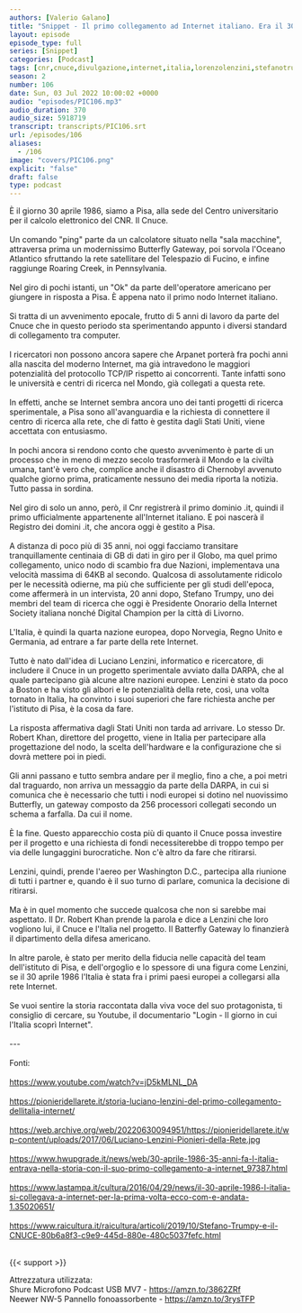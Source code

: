 ```yaml
---
authors: [Valerio Galano]
title: "Snippet - Il primo collegamento ad Internet italiano. Era il 30/04/1986"
layout: episode
episode_type: full
series: [Snippet]
categories: [Podcast]
tags: [cnr,cnuce,divulgazione,internet,italia,lorenzolenzini,stefanotrumpy,storia]
season: 2
number: 106
date: Sun, 03 Jul 2022 10:00:02 +0000
audio: "episodes/PIC106.mp3"
audio_duration: 370
audio_size: 5918719
transcript: transcripts/PIC106.srt
url: /episodes/106
aliases: 
  - /106
image: "covers/PIC106.png"
explicit: "false"
draft: false
type: podcast
---
```

È il giorno 30 aprile 1986, siamo a Pisa, alla sede del Centro universitario per il calcolo elettronico del CNR. Il Cnuce.<br />
<br />
Un comando "ping" parte da un calcolatore situato nella "sala macchine", attraversa prima un modernissimo Butterfly Gateway, poi sorvola l'Oceano Atlantico sfruttando la rete satellitare del Telespazio di Fucino, e infine raggiunge Roaring Creek, in Pennsylvania.<br />
<br />
Nel giro di pochi istanti, un "Ok" da parte dell'operatore americano per giungere in risposta a Pisa. È appena nato il primo nodo Internet italiano.<br />
<br />
Si tratta di un avvenimento epocale, frutto di 5 anni di lavoro da parte del Cnuce che in questo periodo sta sperimentando appunto i diversi standard di collegamento tra computer.<br />
<br />
I ricercatori non possono ancora sapere che Arpanet porterà fra pochi anni alla nascita del moderno Internet, ma già intravedono le maggiori potenzialità del protocollo TCP/IP rispetto ai concorrenti. Tante infatti sono le università e centri di ricerca nel Mondo, già collegati a questa rete.<br />
<br />
In effetti, anche se Internet sembra ancora uno dei tanti progetti di ricerca sperimentale, a Pisa sono all'avanguardia e la richiesta di connettere il centro di ricerca alla rete, che di fatto è gestita dagli Stati Uniti, viene accettata con entusiasmo.<br />
<br />
In pochi ancora si rendono conto che questo avvenimento è parte di un processo che in meno di mezzo secolo trasformerà il Mondo e la civiltà umana, tant'è vero che, complice anche il disastro di Chernobyl avvenuto qualche giorno prima, praticamente nessuno dei media riporta la notizia. Tutto passa in sordina.<br />
<br />
Nel giro di solo un anno, però, il Cnr registrerà il primo dominio .it, quindi il primo ufficialmente appartenente all'Internet italiano. E poi nascerà il Registro dei domini .it, che ancora oggi è gestito a Pisa.<br />
<br />
A distanza di poco più di 35 anni, noi oggi facciamo transitare tranquillamente centinaia di GB di dati in giro per il Globo, ma quel primo collegamento, unico nodo di scambio fra due Nazioni, implementava una velocità massima di 64KB al secondo. Qualcosa di assolutamente ridicolo per le necessità odierne, ma più che sufficiente per gli studi dell'epoca, come affermerà in un intervista, 20 anni dopo, Stefano Trumpy, uno dei membri del team di ricerca che oggi è Presidente Onorario della Internet Society italiana nonché Digital Champion per la città di Livorno.<br />
<br />
L'Italia, è quindi la quarta nazione europea, dopo Norvegia, Regno Unito e Germania, ad entrare a far parte della rete Internet.<br />
<br />
Tutto è nato dall'idea di Luciano Lenzini, informatico e ricercatore, di includere il Cnuce in un progetto sperimentale avviato dalla DARPA, che al quale partecipano già alcune altre nazioni europee. Lenzini è stato da poco a Boston e ha visto gli albori e le potenzialità della rete, così, una volta tornato in Italia, ha convinto i suoi superiori che fare richiesta anche per l'istituto di Pisa, è la cosa da fare.<br />
<br />
La risposta affermativa dagli Stati Uniti non tarda ad arrivare. Lo stesso Dr. Robert Khan, direttore del progetto, viene in Italia per partecipare alla progettazione del nodo, la scelta dell'hardware e la configurazione che si dovrà mettere poi in piedi.<br />
<br />
Gli anni passano e tutto sembra andare per il meglio, fino a che, a poi metri dal traguardo, non arriva un messaggio da parte della DARPA, in cui si comunica che è necessario che tutti i nodi europei si dotino nel nuovissimo Butterfly, un gateway composto da 256 processori collegati secondo un schema a farfalla. Da cui il nome.<br />
<br />
È la fine. Questo apparecchio costa più di quanto il Cnuce possa investire per il progetto e una richiesta di fondi necessiterebbe di troppo tempo per via delle lungaggini burocratiche. Non c'è altro da fare che ritirarsi.<br />
<br />
Lenzini, quindi, prende l'aereo per Washington D.C., partecipa alla riunione di tutti i partner e, quando è il suo turno di parlare, comunica la decisione di ritirarsi.<br />
<br />
Ma è in quel momento che succede qualcosa che non si sarebbe mai aspettato. Il Dr. Robert Khan prende la parola e dice a Lenzini che loro vogliono lui, il Cnuce e l'Italia nel progetto. Il Batterfly Gateway lo finanzierà il dipartimento della difesa americano.<br />
<br />
In altre parole, è stato per merito della fiducia nelle capacità del team dell'istituto di Pisa, e dell'orgoglio e lo spessore di una figura come Lenzini, se il 30 aprile 1986 l'Italia è stata fra i primi paesi europei a collegarsi alla rete Internet.<br />
<br />
Se vuoi sentire la storia raccontata dalla viva voce del suo protagonista, ti consiglio di cercare, su Youtube, il documentario "Login - Il giorno in cui l'Italia scoprì Internet".<br />
<br />
---<br />
<br />
Fonti:<br />
<br />
<a href="https://www.youtube.com/watch?v=jD5kMLNL_DA" rel="noopener">https://www.youtube.com/watch?v=jD5kMLNL_DA</a><br />
<br />
<a href="https://pionieridellarete.it/storia-luciano-lenzini-del-primo-collegamento-dellitalia-internet/" rel="noopener">https://pionieridellarete.it/storia-luciano-lenzini-del-primo-collegamento-dellitalia-internet/</a><br />
<br />
<a href="https://web.archive.org/web/20220630094951/https://pionieridellarete.it/wp-content/uploads/2017/06/Luciano-Lenzini-Pionieri-della-Rete.jpg" rel="noopener">https://web.archive.org/web/20220630094951/https://pionieridellarete.it/wp-content/uploads/2017/06/Luciano-Lenzini-Pionieri-della-Rete.jpg</a><br />
<br />
<a href="https://www.hwupgrade.it/news/web/30-aprile-1986-35-anni-fa-l-italia-entrava-nella-storia-con-il-suo-primo-collegamento-a-internet_97387.html" rel="noopener">https://www.hwupgrade.it/news/web/30-aprile-1986-35-anni-fa-l-italia-entrava-nella-storia-con-il-suo-primo-collegamento-a-internet_97387.html</a><br />
<br />
<a href="https://www.lastampa.it/cultura/2016/04/29/news/il-30-aprile-1986-l-italia-si-collegava-a-internet-per-la-prima-volta-ecco-com-e-andata-1.35020651/" rel="noopener">https://www.lastampa.it/cultura/2016/04/29/news/il-30-aprile-1986-l-italia-si-collegava-a-internet-per-la-prima-volta-ecco-com-e-andata-1.35020651/</a><br />
<br />
<a href="https://www.raicultura.it/raicultura/articoli/2019/10/Stefano-Trumpy-e-il-CNUCE-80b6a8f3-c9e9-445d-880e-480c5037fefc.html" rel="noopener">https://www.raicultura.it/raicultura/articoli/2019/10/Stefano-Trumpy-e-il-CNUCE-80b6a8f3-c9e9-445d-880e-480c5037fefc.html</a><br />
<br />


{{< support >}}

Attrezzatura utilizzata:<br />
Shure Microfono Podcast USB MV7 - <a href="https://amzn.to/3862ZRf" rel="noopener">https://amzn.to/3862ZRf</a><br />
Neewer NW-5 Pannello fonoassorbente - <a href="https://amzn.to/3rysTFP" rel="noopener">https://amzn.to/3rysTFP</a><br />
<br />






